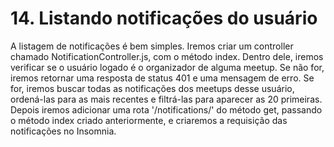 # 14. Listando notificações do usuário

A listagem de notificações é bem simples. Iremos criar um controller chamado
NotificationController.js, com o método index. Dentro dele, iremos verificar se
o usuário logado é o organizador de alguma meetup. Se não for, iremos retornar
uma resposta de status 401 e uma mensagem de erro. Se for, iremos buscar todas as
notificações dos meetups desse usuário, ordená-las para as mais recentes e
filtrá-las para aparecer as 20 primeiras. Depois iremos adicionar uma rota
'/notifications/' do método get, passando o método index criado anteriormente, e
criaremos a requisição das notificações no Insomnia.
